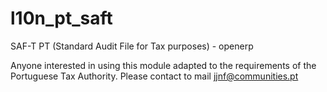 l10n_pt_saft
============

SAF-T PT (Standard Audit File for Tax purposes) - openerp

Anyone interested in using this module adapted to the requirements of the Portuguese Tax Authority. Please contact to mail jjnf@communities.pt

